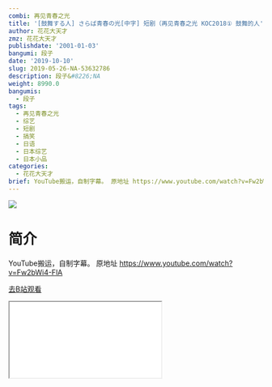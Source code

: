 ```yaml
---
combi: 再见青春之光
title: '[鼓舞する人] さらば青春の光[中字] 短剧（再见青春之光 KOC2018① 鼓舞的人'
author: 花花大天才
zmz: 花花大天才
publishdate: '2001-01-03'
bangumi: 段子
date: '2019-10-10'
slug: 2019-05-26-NA-53632786
description: 段子&#8226;NA
weight: 8990.0
bangumis:
  - 段子
tags:
  - 再见青春之光
  - 综艺
  - 短剧
  - 搞笑
  - 日语
  - 日本综艺
  - 日本小品
categories:
  - 花花大天才
brief: YouTube搬运，自制字幕。 原地址 https://www.youtube.com/watch?v=Fw2bWi4-FlA
---
```

![](https://raw.githubusercontent.com/tcgriffith/owaraisite/master/static/tmpimg/8b355e95808685ed2257bc5ceca880c52ea14e8f.jpg.480.jpg)
# 简介  
YouTube搬运，自制字幕。
原地址 https://www.youtube.com/watch?v=Fw2bWi4-FlA  

[去B站观看](https://www.bilibili.com/video/av53632786/)
<div class ="resp-container"><iframe class="testiframe" src="//player.bilibili.com/player.html?aid=53632786"", scrolling="no", allowfullscreen="true" > </iframe></div> 

